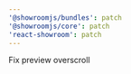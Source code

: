```yaml
---
'@showroomjs/bundles': patch
'@showroomjs/core': patch
'react-showroom': patch
---
```


Fix preview overscroll

